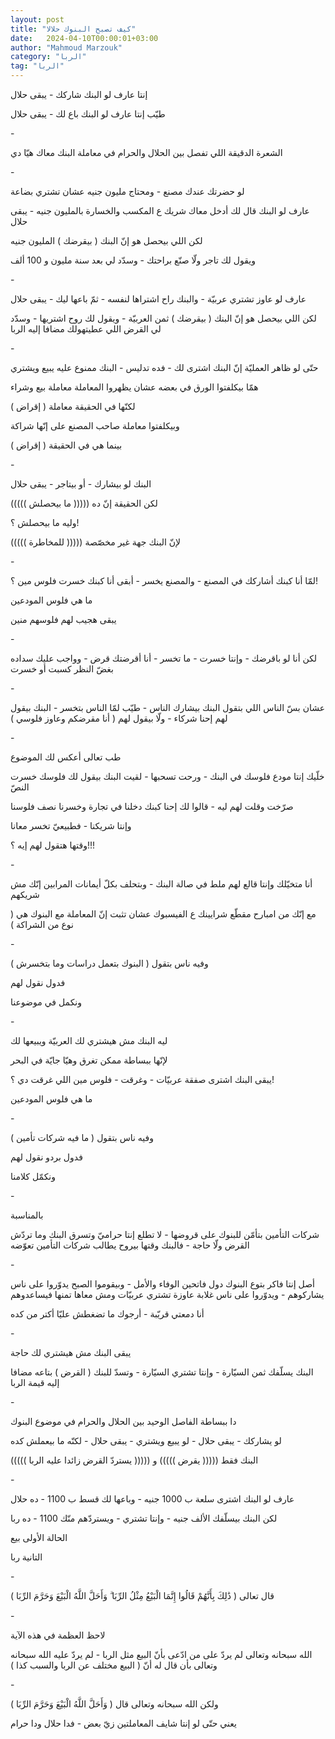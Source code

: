 ```yaml
---
layout: post
title: "كيف تصبح البنوك حلالا"
date:   2024-04-10T00:00:01+03:00
author: "Mahmoud Marzouk"
category: "الربا"
tag: "الربا"
---
```



إنتا عارف لو البنك شاركك - يبقى حلال

طيّب إنتا عارف لو البنك باع لك - يبقى حلال

\-

الشعرة الدقيقة اللي تفصل بين الحلال والحرام في معاملة
البنك معاك هيّا دي

\-

لو حضرتك عندك مصنع - ومحتاج مليون جنيه عشان تشتري
بضاعة

عارف لو البنك قال لك أدخل معاك شريك ع المكسب والخسارة
بالمليون جنيه - يبقى حلال

لكن اللي بيحصل هو إنّ البنك ( بيقرضك ) المليون
جنيه

ويقول لك تاجر ولّا صنّع براحتك - وسدّد لي بعد سنة مليون و
100 ألف

\-

عارف لو عاوز تشتري عربيّة - والبنك راح اشتراها لنفسه - ثمّ
باعها ليك - يبقى حلال

لكن اللي بيحصل هو إنّ البنك ( بيقرضك ) ثمن العربيّة -
ويقول لك روح اشتريها - وسدّد لي القرض اللي عطيتهولك مضافا إليه
الربا

\-

حتّى لو ظاهر العمليّة إنّ البنك اشترى لك - فده تدليس -
البنك ممنوع عليه يبيع ويشتري

همّا بيكلفتوا الورق في بعضه عشان يظهروا المعاملة معاملة
بيع وشراء

لكنّها في الحقيقة معاملة ( إقراض )

وبيكلفتوا معاملة صاحب المصنع على إنّها شراكة

بينما هي في الحقيقة ( إقراض )

\-

البنك لو بيشارك - أو بيتاجر - يبقى حلال

لكن الحقيقة إنّ ده ((((( ما بيحصلش )))))

وليه ما بيحصلش ؟!

لإنّ البنك جهة غير مخصّصة ((((( للمخاطرة )))))

\-

لمّا أنا كبنك أشاركك في المصنع - والمصنع يخسر - أبقى أنا
كبنك خسرت فلوس مين ؟!

ما هي فلوس المودعين

يبقى هجيب لهم فلوسهم منين

\-

لكن أنا لو باقرضك - وإنتا خسرت - ما تخسر - أنا أقرضتك
قرض - وواجب عليك سداده بغضّ النظر كسبت أو خسرت

\-

عشان بسّ الناس اللي بتقول البنك بيشارك الناس - طيّب لمّا
الناس بتخسر - البنك بيقول لهم إحنا شركاء - ولّا بيقول لهم ( أنا مقرضكم
وعاوز فلوسي )

\-

طب تعالى أعكس لك الموضوع

خلّيك إنتا مودع فلوسك في البنك - ورحت تسحبها - لقيت البنك
بيقول لك فلوسك خسرت النصّ

صرّخت وقلت لهم ليه - قالوا لك إحنا كبنك دخلنا في تجارة
وخسرنا نصف فلوسنا

وإنتا شريكنا - فطبيعيّ تخسر معانا

وقتها هتقول لهم إيه ؟!!!

\-

أنا متخيّلك وإنتا قالع لهم ملط في صالة البنك - وبتحلف بكلّ
أيمانات المرابين إنّك مش شريكهم

مع إنّك من امبارح مقطّع شرايينك ع الفيسبوك عشان تثبت إنّ
المعاملة مع البنوك هي ( نوع من الشراكة )

\-

وفيه ناس بتقول ( البنوك بتعمل دراسات وما بتخسرش )

فدول نقول لهم

ونكمل في موضوعنا

\-

ليه البنك مش هيشتري لك العربيّة ويبيعها لك

لإنّها ببساطة ممكن تغرق وهيّا جايّة في البحر

يبقى البنك اشترى صفقة عربيّات - وغرقت - فلوس مين اللي
غرقت دي ؟!

ما هي فلوس المودعين

\-

وفيه ناس بتقول ( ما فيه شركات تأمين )

فدول بردو نقول لهم

ونكمّل كلامنا

\-

بالمناسبة

شركات التأمين بتأمّن للبنوك على قروضها - لا تطلع إنتا
حراميّ وتسرق البنك وما تردّش القرض ولّا حاجة - فالبنك وقتها بيروح يطالب
شركات التأمين تعوّضه

\-

أصل إنتا فاكر بتوع البنوك دول فاتحين الوفاء والأمل -
وبيقوموا الصبح يدوّروا على ناس يشاركوهم - ويدوّروا على ناس غلابة عاوزة
تشتري عربيّات ومش معاها تمنها فيساعدوهم

أنا دمعتي قريّبة - أرجوك ما تضغطش عليّا أكتر من كده

\-

يبقى البنك مش هيشتري لك حاجة

البنك يسلّفك ثمن السيّارة - وإنتا تشتري السيّارة - وتسدّ
للبنك ( القرض ) بتاعه مضافا إليه قيمة الربا

\-

دا ببساطة الفاصل الوحيد بين الحلال والحرام في موضوع
البنوك

لو يشاركك - يبقى حلال - لو يبيع ويشتري - يبقى حلال -
لكنّه ما بيعملش كده

البنك فقط ((((( يقرض ))))) و ((((( يستردّ القرض زائدا
عليه الربا )))))

\-

عارف لو البنك اشترى سلعة ب 1000 جنيه - وباعها لك قسط ب
1100 - ده حلال

لكن البنك بيسلّفك الألف جنيه - وإنتا تشتري - ويستردّهم منّك
1100 - ده ربا

الحالة الأولى بيع

التانية ربا

\-

قال تعالى ( ذَٰلِكَ بِأَنَّهُمْ قَالُوا إِنَّمَا الْبَيْعُ مِثْلُ الرِّبَا ۗ وَأَحَلَّ
اللَّهُ الْبَيْعَ وَحَرَّمَ الرِّبَا )

\-

لاحظ العظمة في هذه الآية

الله سبحانه وتعالى لم يردّ على من ادّعى بأنّ البيع مثل
الربا - لم يردّ عليه الله سبحانه وتعالى بأن قال له أنّ ( البيع مختلف عن
الربا والسبب كذا )

\-

ولكن الله سبحانه وتعالى قال ( وَأَحَلَّ اللَّهُ الْبَيْعَ وَحَرَّمَ
الرِّبَا )

يعني حتّى لو إنتا شايف المعاملتين زيّ بعض - فدا حلال ودا
حرام

